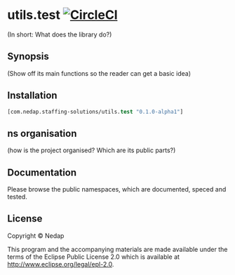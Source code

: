 # utils.test [![CircleCI](https://circleci.com/gh/nedap/utils.test.svg?style=svg&circle-token=40d5b1ddb5290559200d8569aeeba8ef70ef1883)](https://circleci.com/gh/nedap/utils.test)

(In short: What does the library do?)

## Synopsis

(Show off its main functions so the reader can get a basic idea)

## Installation

```clojure
[com.nedap.staffing-solutions/utils.test "0.1.0-alpha1"]
```

## ns organisation

(how is the project organised? Which are its public parts?)

## Documentation

Please browse the public namespaces, which are documented, speced and tested.

## License

Copyright © Nedap

This program and the accompanying materials are made available under the terms of the Eclipse Public License 2.0 which is available at http://www.eclipse.org/legal/epl-2.0.
